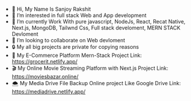 - 👋 Hi, My Name Is Sanjoy Rakshit
- 👀 I’m interested in full stack Web and App development 
- 🌱 I’m currently Work With pure javascript, NodeJs, React, Recat Native, Next.js, MongoDB, Tailwnd Css, Full stack develoment, MERN STACK Devloment
- 💞️ I’m looking to collaborate on Web devloment
- 🔒 My all big projects are private for copying reasons
- 🛒 My E-Commerce Platform Mern-Stack Project Link: https://grocerit.netlify.app/
- 🎬 My Online Movie Streaming Platform with Next.js Project Link: https://moviesbazar.online/
- 🌨️ My Media Drive File Backup Online project Like Google Drive Link: https://mediadrive.netlify.app/
